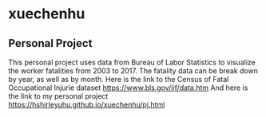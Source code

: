 # xuechenhu
## Personal Project
This personal project uses data from Bureau of Labor Statistics to visualize the worker fatalities from 2003 to 2017.
The fatality data can be break down by year, as well as by month.
Here is the link to the Census of Fatal Occupational Injurie dataset https://www.bls.gov/iif/data.htm
And here is the link to my personal project https://hshirleyuhu.github.io/xuechenhu/pj.html
